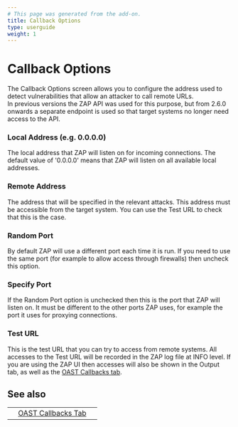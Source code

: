 ```yaml
---
# This page was generated from the add-on.
title: Callback Options
type: userguide
weight: 1
---
```


# Callback Options

The Callback Options screen allows you to configure the address used to detect vulnerabilities that allow an
attacker to call remote URLs.  
In previous versions the ZAP API was used for this purpose, but from 2.6.0 onwards a separate endpoint is used so
that target systems no longer need access to the API.

### Local Address (e.g. 0.0.0.0)

The local address that ZAP will listen on for incoming connections. The default value of '0.0.0.0' means that ZAP will listen on all available local addresses.

### Remote Address

The address that will be specified in the relevant attacks. This address must be accessible from the target system. You can use the Test URL to check that this is the case.

### Random Port

By default ZAP will use a different port each time it is run. If you need to use the same port (for example to allow access through firewalls) then uncheck this option.

### Specify Port

If the Random Port option is unchecked then this is the port that ZAP will listen on. It must be different to the other ports ZAP uses, for example the port it uses for proxying connections.

### Test URL

This is the test URL that you can try to access from remote systems. All accesses to the Test URL will be recorded in the ZAP log file at INFO level. If you are using the ZAP UI then accesses will also be shown in the Output tab, as well as the [OAST Callbacks tab](/docs/desktop/addons/oast-support/tab/).

## See also

|   |                                                              |   |
|---|--------------------------------------------------------------|---|
|   | [OAST Callbacks Tab](/docs/desktop/addons/oast-support/tab/) |   |
